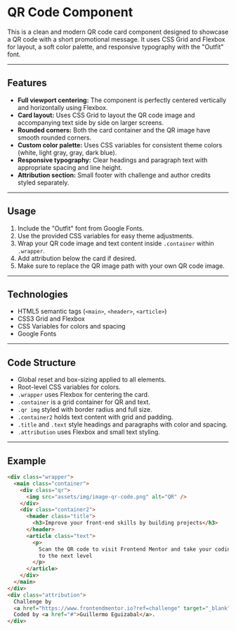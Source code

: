 # QR Code Component

This is a clean and modern QR code card component designed to showcase a QR code with a short promotional message. It uses CSS Grid and Flexbox for layout, a soft color palette, and responsive typography with the "Outfit" font.

---

## Features

- **Full viewport centering:** The component is perfectly centered vertically and horizontally using Flexbox.
- **Card layout:** Uses CSS Grid to layout the QR code image and accompanying text side by side on larger screens.
- **Rounded corners:** Both the card container and the QR image have smooth rounded corners.
- **Custom color palette:** Uses CSS variables for consistent theme colors (white, light gray, gray, dark blue).
- **Responsive typography:** Clear headings and paragraph text with appropriate spacing and line height.
- **Attribution section:** Small footer with challenge and author credits styled separately.

---

## Usage

1. Include the "Outfit" font from Google Fonts.
2. Use the provided CSS variables for easy theme adjustments.
3. Wrap your QR code image and text content inside `.container` within `.wrapper`.
4. Add attribution below the card if desired.
5. Make sure to replace the QR image path with your own QR code image.

---

## Technologies

- HTML5 semantic tags (`<main>`, `<header>`, `<article>`)
- CSS3 Grid and Flexbox
- CSS Variables for colors and spacing
- Google Fonts

---

## Code Structure

- Global reset and box-sizing applied to all elements.
- Root-level CSS variables for colors.
- `.wrapper` uses Flexbox for centering the card.
- `.container` is a grid container for QR and text.
- `.qr img` styled with border radius and full size.
- `.container2` holds text content with grid and padding.
- `.title` and `.text` style headings and paragraphs with color and spacing.
- `.attribution` uses Flexbox and small text styling.

---

## Example

```html
<div class="wrapper">
  <main class="container">
    <div class="qr">
      <img src="assets/img/image-qr-code.png" alt="QR" />
    </div>
    <div class="container2">
      <header class="title">
        <h3>Improve your front-end skills by building projects</h3>
      </header>
      <article class="text">
        <p>
          Scan the QR code to visit Frontend Mentor and take your coding skills
          to the next level
        </p>
      </article>
    </div>
  </main>
</div>
<div class="attribution">
  Challenge by
  <a href="https://www.frontendmentor.io?ref=challenge" target="_blank">Frontend Mentor</a>.
  Coded by <a href="#">Guillermo Eguizabal</a>.
</div>
